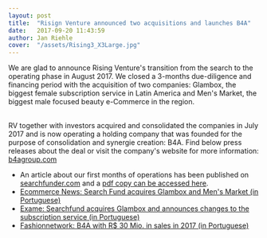 ```yaml
---
layout: post
title:  "Risign Venture announced two acquisitions and launches B4A"
date:   2017-09-20 11:43:59
author: Jan Riehle
cover:  "/assets/Rising3_X3Large.jpg"
---
```


<p>We are glad to announce Rising Venture's transition from the search to the operating phase in August 2017.
We closed a 3-months due-diligence and financing period with the acquisition of two companies: Glambox, the biggest female subscription service in Latin America and Men's Market, the biggest male focused beauty e-Commerce in the region.<br><br>

RV together with investors acquired and consolidated the companies in July 2017 and is now operating a holding company that was founded for the purpose of consolidation and synergie creation: B4A. 
Find below press releases about the deal or visit the company's website for more information:
<a target="_blank" href="http://www.b4agroup.com">b4agroup.com</a>
<br>


<ul>
<li>
An article about our first months of operations has been published on <a target="_blank" href="http://www.searchfunder.com">searchfunder.com</a> and a <a target="_blank" href="/assets/SEARCHFUNDER.pdf">pdf copy can be accessed here</a>.
<br>
</li>

<li>
<a target="_blank" href="https://ecommercenews.com.br/noticias/parcerias-comerciais/search-fund-brasileira-adquire-glambox-e-mens-market/">Ecommerce News: Search Fund acquires Glambox and Men's Market (in Portuguese)</a>
</li>

<li>
<a target="_blank" href="https://exame.abril.com.br/pme/fundo-compra-glambox-e-anuncia-mudancas-no-clube-de-assinaturas/">Exame: Searchfund acquires Glambox and announces changes to the subscription service (in Portuguese)</a>
</li>


<li><a target="_blank" href="http://br.fashionnetwork.com/news/Grupo-B4A-proprietario-da-Glambox-e-Men-s-Market-teve-faturamento-de-30-milhoes-em-2017,945276.html#.WpgyhJPwbyJ">Fashionnetwork: B4A with R$ 30 Mio. in sales in 2017 (in Portuguese)</a>
</li>


</ul>
	
	